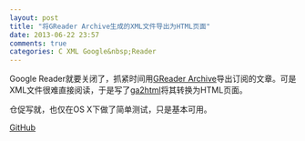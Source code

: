```yaml
---
layout: post
title: "将GReader Archive生成的XML文件导出为HTML页面"
date: 2013-06-22 23:57
comments: true
categories: C XML Google&nbsp;Reader
---
```


Google Reader就要关闭了，抓紧时间用[GReader Archive](https://github.com/Aulddays/GReader-Archive)导出订阅的文章。可是XML文件很难直接阅读，于是写了[ga2html](https://github.com/cdfmr/ga2html)将其转换为HTML页面。

仓促写就，也仅在OS X下做了简单测试，只是基本可用。

[GitHub](https://github.com/cdfmr/ga2html)